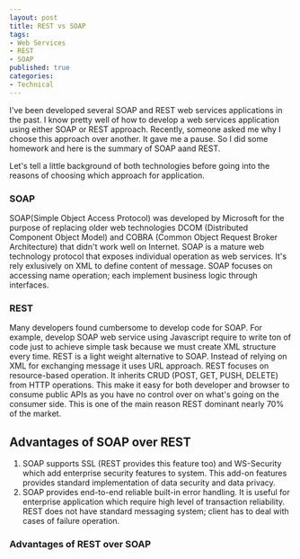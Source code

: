 ```yaml
---
layout: post
title: REST vs SOAP
tags: 
- Web Services
- REST
- SOAP
published: true
categories:
- Technical
---
```


I've been developed several SOAP and REST web services applications in the past. I know pretty well of how to develop a 
web services application using either SOAP or REST approach. Recently, someone asked me why I choose this approach over 
another. It gave me a pause. So I did some homework and here is the summary of SOAP aand REST.

Let's tell a little background of both technologies before going into the reasons of choosing which approach for application.

### SOAP
SOAP(Simple Object Access Protocol) was developed by Microsoft for the purpose of replacing older web technologies DCOM 
(Distributed Component Object Model) and COBRA (Common Object Request Broker Architecture) that didn't work well on Internet.
SOAP is a mature web technology protocol that exposes individual operation as web services. It's rely exlusively on XML to define content of message. SOAP focuses on accessing name operation; each implement business logic through interfaces.

### REST
Many developers found cumbersome to develop code for SOAP. For example, develop SOAP web service using Javascript require to write ton of code just to achieve simple task because we must create XML structure every time. REST is a light weight alternative to SOAP. Instead of relying on XML for exchanging message it uses URL approach. REST focuses on resource-based operation. It inherits CRUD (POST, GET, PUSH, DELETE) from HTTP operations. This make it easy for both developer and browser to consume public APIs as you have no control over on what's going on the consumer side. This is one of the main reason REST dominant nearly 70% of the market.

## Advantages of SOAP over REST
1. SOAP supports SSL (REST provides this feature too) and WS-Security which add enterprise security features to system. This add-on features provides standard implementation of data security and data privacy.
2. SOAP provides end-to-end reliable built-in error handling. It is useful for enterprise application which require high level of transaction reliability. REST does not have standard messaging system; client has to deal with cases of failure operation.

### Advantages of REST over SOAP


